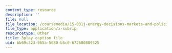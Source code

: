```yaml
---
content_type: resource
description: ''
file: null
file_location: /coursemedia/15-031j-energy-decisions-markets-and-policies-spring-2012/bb69c323965a5680b5c0672680889525_ruRaCsL9tpQ.vtt
file_type: application/x-subrip
resourcetype: Other
title: 3play caption file
uid: bb69c323-965a-5680-b5c0-672680889525
---
```

